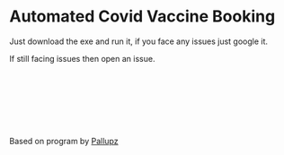 # Automated Covid Vaccine Booking 

Just download the exe and run it, if you face any issues just google it. 

If still facing issues then open an issue.

<br>
<br>
<br>
<br>
<br>
<br>

Based on program by [Pallupz](https://github.com/pallupz)
